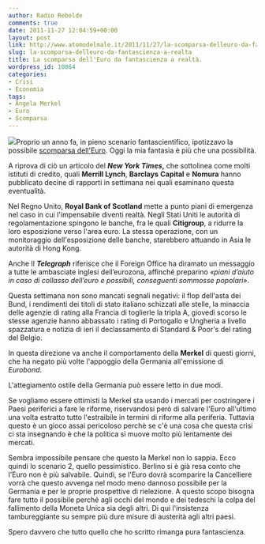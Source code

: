 ```yaml
---
author: Radio Rebelde
comments: true
date: 2011-11-27 12:04:59+00:00
layout: post
link: http://www.atomodelmale.it/2011/11/27/la-scomparsa-delleuro-da-fantascienza-a-realta/
slug: la-scomparsa-delleuro-da-fantascienza-a-realta
title: La scomparsa dell'Euro da fantascienza a realtà.
wordpress_id: 10864
categories:
- Crisi
- Economia
tags:
- Angela Merkel
- Euro
- Scomparsa
---
```


[![](http://www.atomodelmale.it/wp-content/uploads/2011/11/euro21-300x200.jpg)](http://www.atomodelmale.it/wp-content/uploads/2011/11/euro21.jpg)Proprio un anno fa, in pieno scenario fantascientifico, ipotizzavo la possibile [scomparsa dell'Euro](http://www.atomodelmale.it/2010/12/11/che-succede-se-leuro-scompare/). Oggi la mia fantasia è più che una possibilità.

A riprova di ciò un articolo del **_New York Times_,** che sottolinea come molti istituti di credito, quali **Merrill Lynch**, **Barclays** **Capital** e **Nomura** hanno pubblicato decine di rapporti in settimana nei quali esaminano questa eventualità.

Nel Regno Unito, **Royal Bank of Scotland** mette a punto piani di emergenza nel caso in cui l'impensabile diventi realtà. Negli Stati Uniti le autorità di regolamentazione spingono le banche, fra le quali **Citigroup**, a ridurre la loro esposizione verso l'area euro. La stessa operazione, con un monitoraggio dell'esposizione delle banche, starebbero attuando in Asia le autorità di Hong Kong.

Anche Il _**Telegraph**_ riferisce che il Foreign Office ha diramato un messaggio a tutte le ambasciate inglesi dell’eurozona, affinché preparino _«piani d’aiuto in caso di collasso dell’euro e possibili, conseguenti sommosse popolari»_.


Questa settimana non sono mancati segnali negativi: il flop dell'asta dei Bund, i rendimenti dei titoli di stato italiano schizzati alle stelle, la minaccia delle agenzie di rating alla Francia di toglierle la tripla A, giovedì scorso le stesse agenzie hanno abbassato i rating di Portogallo e Ungheria a livello spazzatura e notizia di ieri il declassamento di Standard & Poor's del rating del Belgio.

In questa direzione va anche il comportamento della **Merkel** di questi giorni, che ha negato più volte l'appoggio della Germania all'emissione di _Eurobond_.

L'attegiamento ostile della Germania può essere letto in due modi.

Se vogliamo essere ottimisti la Merkel sta usando i mercati per costringere i Paesi periferici a fare le riforme, riservandosi però di salvare l'Euro all'ultimo una volta estratto tutto l'estraibile in termini di riforme alla periferia. Tuttavia questo è un gioco assai pericoloso perchè se c'è una cosa che questa crisi ci sta insegnando è che la politica si muove molto più lentamente dei mercati.

Sembra impossibile pensare che questo la Merkel non lo sappia. Ecco quindi lo scenario 2, quello pessimistico. Berlino si è già resa conto che l'Euro non è più salvabile. Quindi, se l'Euro dovrà scomparire la Cancelliere vorrà che questo avvenga nel modo meno dannoso possibile per la Germania e per le proprie prospettive di rielezione. A questo scopo bisogna fare tutto il possibile perché agli occhi del mondo e dei tedeschi la colpa del fallimento della Moneta Unica sia degli altri. Di qui l'insistenza tambureggiante su sempre più dure misure di austerità agli altri paesi.

Spero davvero che tutto quello che ho scritto rimanga pura fantascienza.
